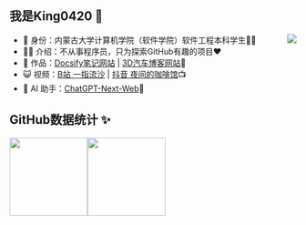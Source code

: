 ## 我是King0420 👑 

- 🐧 身份：内蒙古大学计算机学院（软件学院）软件工程本科学生👨‍🎓   <img src="https://profile-counter.glitch.me/King0420/count.svg" align=right>
- 👨‍💻 介绍：不从事程序员，只为探索GitHub有趣的项目❤️
- 🏡 作品：[Docsify笔记网站](https://docsify-f1m.pages.dev/#/) | [3D汽车博客网站](https://3dcar.pages.dev/)📔
- 😺 视频：[B站 一指流沙](https://space.bilibili.com/485391621) | [抖音 夜间的咖啡馆](https://v.douyin.com/iJ5ysCfk/)📺︎
- 🤖 AI 助手：[ChatGPT-Next-Web](https://chatgpt.qiaohao.xyz/)🤟 


## GitHub数据统计 ✨

<img align="center" height="137px" src="https://github-readme-stats.vercel.app/api?username=King0420&hide_title=true&hide_border=true&show_icons=true&include_all_commits=true&line_height=21&bg_color=0,EC6C6C,FFD479,FFFC79,73FA79&theme=graywhite&locale=cn" /><img align="center" height="137px" src="https://github-readme-stats.vercel.app/api/top-langs/?username=King0420&hide_title=true&hide_border=true&layout=compact&bg_color=0,73FA79,73FDFF,D783FF&theme=graywhite&locale=cn" />



